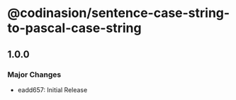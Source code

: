 # @codinasion/sentence-case-string-to-pascal-case-string

## 1.0.0

### Major Changes

- eadd657: Initial Release

